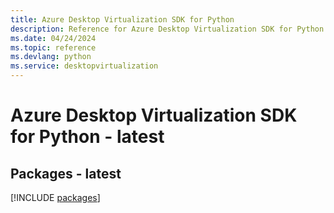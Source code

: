 ```yaml
---
title: Azure Desktop Virtualization SDK for Python
description: Reference for Azure Desktop Virtualization SDK for Python
ms.date: 04/24/2024
ms.topic: reference
ms.devlang: python
ms.service: desktopvirtualization
---
```

# Azure Desktop Virtualization SDK for Python - latest
## Packages - latest
[!INCLUDE [packages](desktop-virtualization-index.md)]